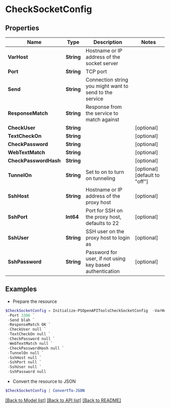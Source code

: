 # CheckSocketConfig
## Properties

Name | Type | Description | Notes
------------ | ------------- | ------------- | -------------
**VarHost** | **String** | Hostname or IP address of the socket server | 
**Port** | **String** | TCP port | 
**Send** | **String** | Connection string you might want to send to the service | 
**ResponseMatch** | **String** | Response from the service to match against | 
**CheckUser** | **String** |  | [optional] 
**TextCheckOn** | **String** |  | [optional] 
**CheckPassword** | **String** |  | [optional] 
**WebTextMatch** | **String** |  | [optional] 
**CheckPasswordHash** | **String** |  | [optional] 
**TunnelOn** | **String** | Set to on to turn on tunneling | [optional] [default to "off"]
**SshHost** | **String** | Hostname or IP address of the proxy host | [optional] 
**SshPort** | **Int64** | Port for SSH on the proxy host, defaults to 22 | [optional] 
**SshUser** | **String** | SSH user on the proxy host to login as | [optional] 
**SshPassword** | **String** | Password for user, if not using key based authentication | [optional] 

## Examples

- Prepare the resource
```powershell
$CheckSocketConfig = Initialize-PSOpenAPIToolsCheckSocketConfig  -VarHost test.example.org `
 -Port 3306 `
 -Send blah `
 -ResponseMatch OK `
 -CheckUser null `
 -TextCheckOn null `
 -CheckPassword null `
 -WebTextMatch null `
 -CheckPasswordHash null `
 -TunnelOn null `
 -SshHost null `
 -SshPort null `
 -SshUser null `
 -SshPassword null
```

- Convert the resource to JSON
```powershell
$CheckSocketConfig | ConvertTo-JSON
```

[[Back to Model list]](../README.md#documentation-for-models) [[Back to API list]](../README.md#documentation-for-api-endpoints) [[Back to README]](../README.md)

